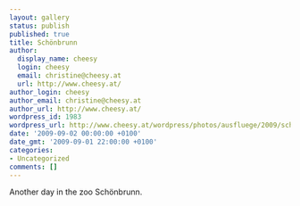 ```yaml
---
layout: gallery
status: publish
published: true
title: Schönbrunn
author:
  display_name: cheesy
  login: cheesy
  email: christine@cheesy.at
  url: http://www.cheesy.at/
author_login: cheesy
author_email: christine@cheesy.at
author_url: http://www.cheesy.at/
wordpress_id: 1983
wordpress_url: http://www.cheesy.at/wordpress/photos/ausfluege/2009/schoenbrunn/
date: '2009-09-02 00:00:00 +0100'
date_gmt: '2009-09-01 22:00:00 +0100'
categories:
- Uncategorized
comments: []
---
```

<!--:de-->Another day in the zoo Schönbrunn.
<!--:-->
